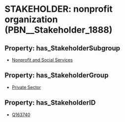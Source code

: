 # STAKEHOLDER: __nonprofit organization__ (PBN__Stakeholder_1888)

## Property: has_StakeholderSubgroup

* [Nonprofit and Social Services](PBN__StakeholderSubgroup_41)

## Property: has_StakeholderGroup

* [Private Sector](PBN__StakeholderGroup_5)

## Property: has_StakeholderID

* [Q163740](Q163740)

